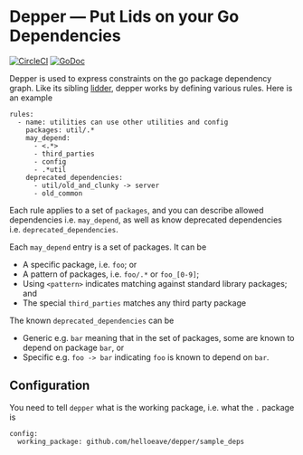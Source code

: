# Depper — Put Lids on your Go Dependencies

[![CircleCI](https://circleci.com/gh/helloeave/depper.svg?style=svg)](https://circleci.com/gh/helloeave/depper)
[![GoDoc](https://godoc.org/github.com/helloeave/depper?status.svg)](https://godoc.org/github.com/helloeave/depper)

Depper is used to express constraints on the go package dependency graph. Like its sibling [lidder](https://github.com/helloeave/lidder), depper works by defining various rules. Here is an example

```
rules:
  - name: utilities can use other utilities and config
    packages: util/.*
    may_depend:
      - <.*>
      - third_parties
      - config
      - .*util
    deprecated_dependencies:
      - util/old_and_clunky -> server
      - old_common
```

Each rule applies to a set of `packages`, and you can describe allowed dependencies i.e. `may_depend`, as well as know deprecated dependencies i.e. `deprecated_dependencies`.

Each `may_depend` entry is a set of packages. It can be
- A specific package, i.e. `foo`; or
- A pattern of packages, i.e. `foo/.*` or `foo_[0-9]`;
- Using `<pattern>` indicates matching against standard library packages; and
- The special `third_parties` matches any third party package

The known `deprecated_dependencies` can be
- Generic e.g. `bar` meaning that in the set of packages, some are known to depend on package `bar`, or
- Specific e.g. `foo -> bar` indicating `foo` is known to depend on `bar`.

## Configuration

You need to tell `depper` what is the working package, i.e. what the `.` package is

```
config:
  working_package: github.com/helloeave/depper/sample_deps
```
